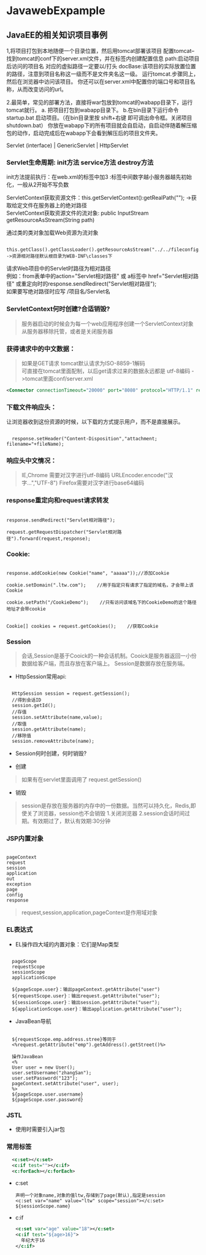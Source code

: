 # JavawebExpample
## JavaEE的相关知识项目事例

1,将项目打包到本地随便一个目录位置，然后用tomcat部署该项目
配置tomcat–找到tomcat的conf下的server.xml文件，并在标签内创建配置信息
path:启动项目后访问的项目名   对应的虚拟路径一定要以/打头
docBase:该项目的实际放置位置的路径，注意到项目名称这一级而不是文件夹名这一级。 
运行tomcat.步骤同上，然后在浏览器中访问该项目。 
你还可以在server.xml中配置你的端口号和项目名称，从而改变访问的url。

2.最简单，常见的部署方法，直接将war包放到tomcat的wabapp目录下，运行tomcat就行。
a. 把项目打包到wabapp目录下。
b.在bin目录下运行命令 startup.bat 启动项目。（在bin目录里按 shift+右键 即可调出命令框。关闭项目 shutdown.bat）
你放在wabapp下的所有项目就会自启动，自启动伴随着解压缩包的动作，启动完成后在wabapp下会看到解压后的项目文件夹。

Servlet (interface)
  |
GenericServlet
  |
HttpServlet

### Servlet生命周期: init方法 service方法 destroy方法

init方法提前执行：在web.xml的<servlet>标签中加<load-on-startup>3</load-on-startup> :标签中间数字越小服务器越先初始化，一般从2开始不写负数</br>

ServletContext获取资源文件：this.getServletContext():getRealPath(""); ->获取给定文件在服务器上的绝对路径</br>
ServletContext获取资源文件的流对象: public InputStream getResourceAsStream(String path)

通过类的类对象加载Web资源为流对象</br>
<pre><code>
this.getClass().getClassLoader().getResourceAsStream("../../fileconfig.properties"); ->资源相对路径默认根目录为WEB-INF\classes下
</code></pre>
请求Web项目中的Servlet时路径为相对路径</br>
例如：from表单中的action="Servlet相对路径"  或 a标签中 href="Servlet相对路径"  或重定向时的response.sendRedirect("Servlet相对路径");</br>
如果要写绝对路径时应写  /项目名/Servlet名

### ServletContext何时创建?合适销毁?
> 服务器启动的时候会为每一个web应用程序创建一个ServletContext对象</br>
> 从服务器移除托管，或者是关闭服务器

### 获得请求中的中文数据：
> 如果是GET请求  tomcat默认请求为ISO-8859-1解码</br>
> 可直接在tomcat里面配制，以后get请求过来的数据永远都是 utf-8编码  ->tomcat里面conf/server.xml</br>
```xml
<Connector connectionTimeout="20000" port="8080" protocol="HTTP/1.1" redirectPort="8443" URIEncoding="UTF-8"/>
```

### 下载文件响应头：
让浏览器收到这份资源的时候，以下载的方式提示用户，而不是直接展示。</br>
<pre><code>
  response.setHeader("Content-Disposition","attachment; filename="+fileName);
</code></pre>

### 响应头中文情况：
> IE,Chrome 需要对汉字进行utf-8编码   URLEncoder.encode("汉字...","UTF-8")
> Firefox需要对汉字进行base64编码

### response重定向和request请求转发</br>
<pre><code>
response.sendRedirect("Servlet相对路径");</br>
request.getRequestDispatcher("Servlet相对路径").forward(request,response);
</code></pre>

### Cookie:</br>
<pre><code>
response.addCookie(new Cookie("name", "aaaaa"));//添加Cookie</br>
cookie.setDomain(".ltw.com");    //用于指定只有请求了指定的域名，才会带上该Cookie</br>
cookie.setPath("/CookieDemo");    //只有访问该域名下的CookieDemo的这个路径地址才会带cookie</br>

Cookie[] cookies = request.getCookies();    //获取Cookie
</code></pre>

### Session
> 会话,Session是基于Cooick的一种会话机制。Cooick是服务器返回一小份数据给客户端，而且存放在客户端上。 Session是数据存放在服务端。</br>
* HttpSession常用api:<br>
<pre><code>
  HttpSession session = request.getSession();
  //得到会话ID
  session.getId();
  //存值
  session.setAttribute(name,value);
  //取值
  session.getAttribute(name);
  //移除值
  session.removeAttribute(name);
</code></pre>

* Session何时创建，何时销毁?

* 创建
> 如果有在servlet里面调用了 request.getSession()

* 销毁
> session是存放在服务器的内存中的一份数据。当然可以持久化，Redis,即使关了浏览器，session也不会销毁
> 1.关闭浏览器
> 2.session会话时间过期。有效期过了，默认有效期:30分钟

### JSP内置对象
<pre><code>
pageContext
request
session
application
out
exception
page
config
response
</code></pre>
> request,session,application,pageContext是作用域对象

### EL表达式
* EL操作四大域的内置对象：它们是Map类型
<pre><code>
  pageScope
  requestScope
  sessionScope
  applicationScope

  ${pageScope.user}：输出pageContext.getAttribute("user")
  ${requestScope.user}：输出request.getAttribute("user");
  ${sessionScope.user}：输出session.getAttribute("user");
  ${applicationScope.user}：输出application.getAttribute("user");
</code></pre>
* JavaBean导航
<pre><code>
  ${requestScope.emp.address.stree}等同于
  <%request.getAttribute("emp").getAddress().getStreet()%>

  操作JavaBean
  <%
  User user = new User();
  user.setUsername("zhangSan");
  user.setPassword("123");
  pageContext.setAttribute("user", user);
  %>
  ${pageScope.user.username}
  ${pageScope.user.password}
</code></pre>

### JSTL
* 使用时需要引入jar包
### 常用标签
```xml
  <c:set></c:set>
  <c:if test=""></c:if>
  <c:forEach></c:forEach>
```
* c:set
  
  ```xm
  声明一个对象name,对象的值ltw,存储到了page(默认),指定是session
  <c:set var="name" value="ltw" scope="session"></c:set>
  ${sessionScope.name}
  ```

* c:if

  ```xml
  <c:set var="age" value="18"></c:set>
  <c:if test="${age>16}">
    年纪大于16
  </c:if>
  ```
